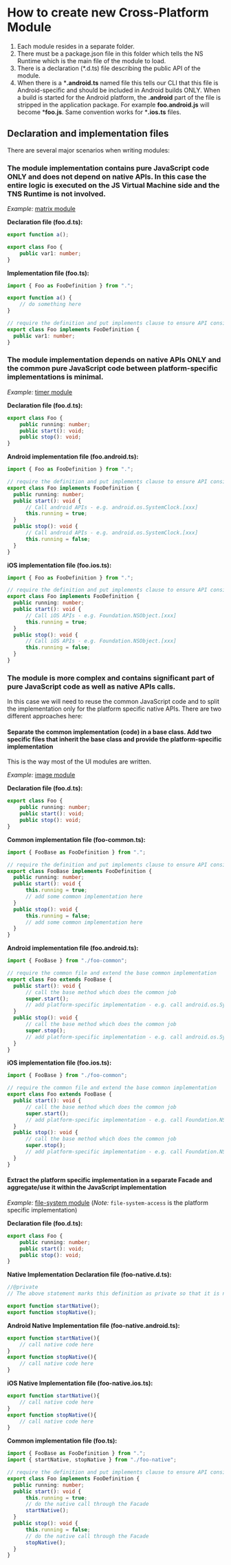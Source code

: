 # How to create new Cross-Platform Module

1. Each module resides in a separate folder.
2. There must be a package.json file in this folder which tells the NS Runtime which is the main file of the module to load.
3. There is a declaration (*.d.ts) file describing the public API of the module.
4. When there is a ***.android.ts** named file this tells our CLI that this file is Android-specific and should be included in Android builds ONLY. When a build is started for the Android platform, the **.android** part of the file is stripped in the application package. For example **foo.android.js** will become ***foo.js**. Same convention works for ***.ios.ts** files.

## Declaration and implementation files
There are several major scenarios when writing modules:

### The module implementation contains pure JavaScript code ONLY and does not depend on native APIs. In this case the entire logic is executed on the JS Virtual Machine side and the TNS Runtime is not involved.

_Example:_ [matrix module](/NativeScript/NativeScript/tree/master/tns-core-modules/matrix)

**Declaration file (foo.d.ts):**

```typescript
export function a();

export class Foo {
    public var1: number;
}
```

**Implementation file (foo.ts):**

```typescript
import { Foo as FooDefinition } from ".";

export function a() {
    // do something here
}

// require the definition and put implements clause to ensure API consistency between the declaration and implementation
export class Foo implements FooDefinition {
  public var1: number;
}
```

### The module implementation depends on native APIs ONLY and the common pure JavaScript code between platform-specific implementations is minimal. 

_Example:_ [timer module](/NativeScript/NativeScript/tree/master/tns-core-modules/timer)


**Declaration file (foo.d.ts):**

```typescript
export class Foo {
    public running: number;
    public start(): void;
    public stop(): void;
}
```

**Android implementation file (foo.android.ts):**

```typescript
import { Foo as FooDefinition } from ".";

// require the definition and put implements clause to ensure API consistency between the declaration and implementation
export class Foo implements FooDefinition {
  public running: number;
  public start(): void {
      // Call android APIs - e.g. android.os.SystemClock.[xxx]
      this.running = true;
  }
  public stop(): void {
      // Call android APIs - e.g. android.os.SystemClock.[xxx]
      this.running = false;
  }
}
```

**iOS implementation file (foo.ios.ts):**

```typescript
import { Foo as FooDefinition } from ".";

// require the definition and put implements clause to ensure API consistency between the declaration and implementation
export class Foo implements FooDefinition {
  public running: number;
  public start(): void {
      // Call iOS APIs - e.g. Foundation.NSObject.[xxx]
      this.running = true;
  }
  public stop(): void {
      // Call iOS APIs - e.g. Foundation.NSObject.[xxx]
      this.running = false;
  }
}
```

### The module is more complex and contains significant part of pure JavaScript code as well as native APIs calls.

In this case we will need to reuse the common JavaScript code and to split the implementation only for the platform specific native APIs. There are two different approaches here:

#### Separate the common implementation (code) in a base class. Add two specific files that inherit the base class and provide the platform-specific implementation

This is the way most of the UI modules are written.

_Example:_ [image module](/NativeScript/NativeScript/tree/master/tns-core-modules/ui/image)

**Declaration file (foo.d.ts):**

```typescript
export class Foo {
    public running: number;
    public start(): void;
    public stop(): void;
}
```

**Common implementation file (foo-common.ts):**

```typescript
import { FooBase as FooDefinition } from ".";

// require the definition and put implements clause to ensure API consistency between the declaration and implementation
export class FooBase implements FooDefinition {
  public running: number;
  public start(): void {
      this.running = true;
      // add some common implementation here
  }
  public stop(): void {
      this.running = false;
      // add some common implementation here
  }
}
```

**Android implementation file (foo.android.ts):**

```typescript
import { FooBase } from "./foo-common";

// require the common file and extend the base common implementation
export class Foo extends FooBase {
  public start(): void {
      // call the base method which does the common job
      super.start();
      // add platform-specific implementation - e.g. call android.os.SystemClock.[xxx]
  }
  public stop(): void {
      // call the base method which does the common job
      super.stop();
      // add platform-specific implementation - e.g. call android.os.SystemClock.[xxx]
  }
}
```

**iOS implementation file (foo.ios.ts):**

```typescript
import { FooBase } from "./foo-common";

// require the common file and extend the base common implementation
export class Foo extends FooBase {
  public start(): void {
      // call the base method which does the common job
      super.start();
      // add platform-specific implementation - e.g. call Foundation.NSObject.[xxx]
  }
  public stop(): void {
      // call the base method which does the common job
      super.stop();
      // add platform-specific implementation - e.g. call Foundation.NSObject.[xxx]
  }
}
```

#### Extract the platform specific implementation in a separate Facade and aggregate/use it within the JavaScript implementation

_Example:_ [file-system module](/NativeScript/NativeScript/tree/master/tns-core-modules/file-system) (_Note:_ `file-system-access` is the platform specific implementation)

**Declaration file (foo.d.ts):**

```typescript
export class Foo {
    public running: number;
    public start(): void;
    public stop(): void;
}
```

**Native Implementation Declaration file (foo-native.d.ts):**

```typescript
//@private
// The above statement marks this definition as private so that it is not visible to the users

export function startNative();
export function stopNative();
```

**Android Native Implementation  file (foo-native.android.ts):**

```typescript
export function startNative(){
    // call native code here
}
export function stopNative(){
    // call native code here
}
```

**iOS Native Implementation  file (foo-native.ios.ts):**

```typescript
export function startNative(){
    // call native code here
}
export function stopNative(){
    // call native code here
}
```

**Common implementation file (foo.ts):**

```typescript
import { FooBase as FooDefinition } from ".";
import { startNative, stopNative } from "./foo-native";

// require the definition and put implements clause to ensure API consistency between the declaration and implementation
export class Foo implements FooDefinition {
  public running: number;
  public start(): void {
      this.running = true;
      // do the native call through the Facade
      startNative();
  }
  public stop(): void {
      this.running = false;
      // do the native call through the Facade
      stopNative();
  }
}
```
